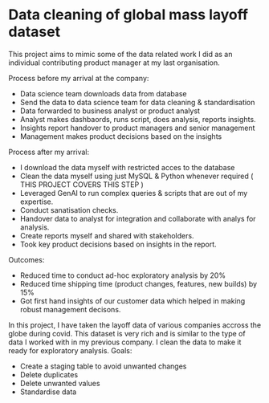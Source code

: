 # Data cleaning of global mass layoff dataset
This project aims to mimic some of the data related work I did as an individual contributing product manager at my last organisation.

Process before my arrival at the company:
- Data science team downloads data from database
- Send the data to data science team for data cleaning & standardisation
- Data forwarded to business analyst or product analyst
- Analyst makes dashbaords, runs script, does analysis, reports insights.
- Insights report handover to product managers and senior management
- Management makes product decisions based on the insights

Process after my arrival:
- I download the data myself with restricted acces to the database
- Clean the data myself using just MySQL & Python whenever required ( THIS PROJECT COVERS THIS STEP )
- Leveraged GenAI to run complex queries & scripts that are out of my expertise.
- Conduct sanatisation checks.
- Handover data to analyst for integration and collaborate with analys for analysis.
- Create reports myself and shared with stakeholders.
- Took key product decisions based on insights in the report.

Outcomes:
- Reduced time to conduct ad-hoc exploratory analysis by 20%
- Reduced time shipping time (product changes, features, new builds) by 15% 
- Got first hand insights of our customer data which helped in making robust management decisons.

In this project, I have taken the layoff data of various companies accross the globe during covid. This dataset is very rich and is similar to the type of data I worked with in my previous company.
I clean the data to make it ready for exploratory analysis. 
Goals:
- Create a staging table to avoid unwanted changes
- Delete duplicates
- Delete unwanted values
- Standardise data


